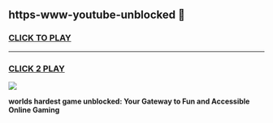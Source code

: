 
## https-www-youtube-unblocked 👋
<h3>
<a href="https://premium.freeplayer.one?title=https-www-youtube-unblocked&ref=14F">CLICK TO PLAY</a></h3>
<hr>

<h3>
<a href="https://premium.freeplayer.one?title=https-www-youtube-unblocked&ref=14F">CLICK 2 PLAY</a>
  
</h3>

<a href="https://premium.freeplayer.one?title=https-www-youtube-unblocked&ref=12F/"><img src="https://clearcache.store/games.png"></a>


**worlds hardest game unblocked: Your Gateway to Fun and Accessible Online Gaming**
